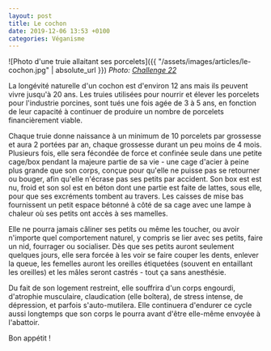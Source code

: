 ```yaml
---
layout: post
title: Le cochon
date: 2019-12-06 13:53 +0100
categories: Véganisme
---
```


![Photo d'une truie allaitant ses porcelets]({{ "/assets/images/articles/le-cochon.jpg" | absolute_url }})
_Photo: [Challenge 22](https://www.facebook.com/ChallengeTwentyTwo/)_

La longévité naturelle d'un cochon est d'environ 12 ans mais ils peuvent vivre jusqu'à 20 ans. Les truies utilisées pour nourrir et élever les porcelets pour l'industrie porcines, sont tués une fois agée de 3 à 5 ans, en fonction de leur capacité à continuer de produire un nombre de porcelets financièrement viable.

Chaque truie donne naissance à un minimum de 10 porcelets par grossesse et aura 2 portées par an, chaque grossesse durant un peu moins de 4 mois. Plusieurs fois, elle sera fécondée de force et confinée seule dans une petite cage/box pendant la majeure partie de sa vie - une cage d'acier à peine plus grande que son corps, conçue pour qu'elle ne puisse pas se retourner ou bouger, afin qu'elle n'écrase pas ses petits par accident. Son box est est nu, froid et son sol est en béton dont une partie est faite de lattes, sous elle, pour que ses excréments tombent au travers. Les caisses de mise bas fournissent un petit espace bétonné à côté de sa cage avec une lampe à chaleur où ses petits ont accès à ses mamelles.

Elle ne pourra jamais câliner ses petits ou même les toucher, ou avoir n'importe quel comportement naturel, y compris se lier avec ses petits, faire un nid, fourrager ou socialiser. Dès que ses petits auront seulement quelques jours, elle sera forcée à les voir se faire couper les dents, enlever la queue, les femelles auront les oreilles étiquetées (souvent en entaillant les oreilles) et les mâles seront castrés - tout ça sans anesthésie.

Du fait de son logement restreint, elle souffrira d'un corps engourdi, d'atrophie musculaire, claudication (elle boîtera), de stress intense, de dépression, et parfois s'auto-mutilera. Elle continuera d'endurer ce cycle aussi longtemps que son corps le pourra avant d'être elle-même envoyée à l'abattoir.

Bon appétit !
